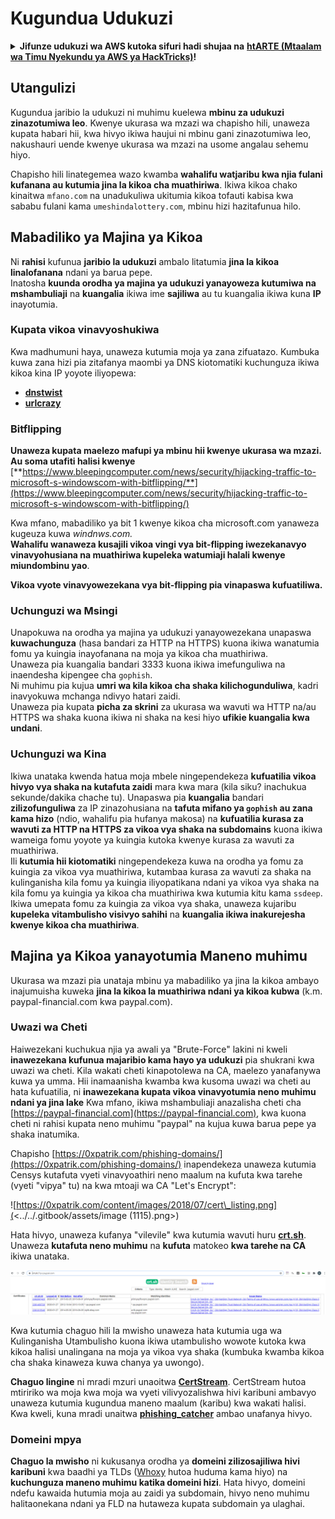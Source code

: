# Kugundua Udukuzi

<details>

<summary><strong>Jifunze udukuzi wa AWS kutoka sifuri hadi shujaa na</strong> <a href="https://training.hacktricks.xyz/courses/arte"><strong>htARTE (Mtaalam wa Timu Nyekundu ya AWS ya HackTricks)</strong></a><strong>!</strong></summary>

Njia nyingine za kusaidia HackTricks:

* Ikiwa unataka kuona **kampuni yako ikitangazwa kwenye HackTricks** au **kupakua HackTricks kwa PDF** Angalia [**MIPANGO YA KUJIUNGA**](https://github.com/sponsors/carlospolop)!
* Pata [**bidhaa rasmi za PEASS & HackTricks**](https://peass.creator-spring.com)
* Gundua [**Familia ya PEASS**](https://opensea.io/collection/the-peass-family), mkusanyiko wetu wa kipekee wa [**NFTs**](https://opensea.io/collection/the-peass-family)
* **Jiunge na** 💬 [**Kikundi cha Discord**](https://discord.gg/hRep4RUj7f) au kikundi cha [**telegram**](https://t.me/peass) au **tufuate** kwenye **Twitter** 🐦 [**@hacktricks\_live**](https://twitter.com/hacktricks\_live)**.**
* **Shiriki mbinu zako za udukuzi kwa kuwasilisha PRs kwa** [**HackTricks**](https://github.com/carlospolop/hacktricks) na [**HackTricks Cloud**](https://github.com/carlospolop/hacktricks-cloud) repos za github.

</details>

## Utangulizi

Kugundua jaribio la udukuzi ni muhimu kuelewa **mbinu za udukuzi zinazotumiwa leo**. Kwenye ukurasa wa mzazi wa chapisho hili, unaweza kupata habari hii, kwa hivyo ikiwa haujui ni mbinu gani zinazotumiwa leo, nakushauri uende kwenye ukurasa wa mzazi na usome angalau sehemu hiyo.

Chapisho hili linategemea wazo kwamba **wahalifu watjaribu kwa njia fulani kufanana au kutumia jina la kikoa cha muathiriwa**. Ikiwa kikoa chako kinaitwa `mfano.com` na unadukuliwa ukitumia kikoa tofauti kabisa kwa sababu fulani kama `umeshindalottery.com`, mbinu hizi hazitafunua hilo.

## Mabadiliko ya Majina ya Kikoa

Ni **rahisi** kufunua **jaribio la udukuzi** ambalo litatumia **jina la kikoa linalofanana** ndani ya barua pepe.\
Inatosha **kuunda orodha ya majina ya udukuzi yanayoweza kutumiwa na mshambuliaji** na **kuangalia** ikiwa ime **sajiliwa** au tu kuangalia ikiwa kuna **IP** inayotumia.

### Kupata vikoa vinavyoshukiwa

Kwa madhumuni haya, unaweza kutumia moja ya zana zifuatazo. Kumbuka kuwa zana hizi pia zitafanya maombi ya DNS kiotomatiki kuchunguza ikiwa kikoa kina IP yoyote iliyopewa:

* [**dnstwist**](https://github.com/elceef/dnstwist)
* [**urlcrazy**](https://github.com/urbanadventurer/urlcrazy)

### Bitflipping

**Unaweza kupata maelezo mafupi ya mbinu hii kwenye ukurasa wa mzazi. Au soma utafiti halisi kwenye** [**https://www.bleepingcomputer.com/news/security/hijacking-traffic-to-microsoft-s-windowscom-with-bitflipping/**](https://www.bleepingcomputer.com/news/security/hijacking-traffic-to-microsoft-s-windowscom-with-bitflipping/)

Kwa mfano, mabadiliko ya bit 1 kwenye kikoa cha microsoft.com yanaweza kugeuza kuwa _windnws.com._\
**Wahalifu wanaweza kusajili vikoa vingi vya bit-flipping iwezekanavyo vinavyohusiana na muathiriwa kupeleka watumiaji halali kwenye miundombinu yao**.

**Vikoa vyote vinavyowezekana vya bit-flipping pia vinapaswa kufuatiliwa.**

### Uchunguzi wa Msingi

Unapokuwa na orodha ya majina ya udukuzi yanayowezekana unapaswa **kuwachunguza** (hasa bandari za HTTP na HTTPS) kuona ikiwa wanatumia fomu ya kuingia inayofanana na moja ya kikoa cha muathiriwa.\
Unaweza pia kuangalia bandari 3333 kuona ikiwa imefunguliwa na inaendesha kipengee cha `gophish`.\
Ni muhimu pia kujua **umri wa kila kikoa cha shaka kilichogunduliwa**, kadri inavyokuwa mchanga ndivyo hatari zaidi.\
Unaweza pia kupata **picha za skrini** za ukurasa wa wavuti wa HTTP na/au HTTPS wa shaka kuona ikiwa ni shaka na kesi hiyo **ufikie kuangalia kwa undani**.

### Uchunguzi wa Kina

Ikiwa unataka kwenda hatua moja mbele ningependekeza **kufuatilia vikoa hivyo vya shaka na kutafuta zaidi** mara kwa mara (kila siku? inachukua sekunde/dakika chache tu). Unapaswa pia **kuangalia** bandari **zilizofunguliwa** za IP zinazohusiana na **tafuta mifano ya `gophish` au zana kama hizo** (ndio, wahalifu pia hufanya makosa) na **kufuatilia kurasa za wavuti za HTTP na HTTPS za vikoa vya shaka na subdomains** kuona ikiwa wameiga fomu yoyote ya kuingia kutoka kwenye kurasa za wavuti za muathiriwa.\
Ili **kutumia hii kiotomatiki** ningependekeza kuwa na orodha ya fomu za kuingia za vikoa vya muathiriwa, kutambaa kurasa za wavuti za shaka na kulinganisha kila fomu ya kuingia iliyopatikana ndani ya vikoa vya shaka na kila fomu ya kuingia ya kikoa cha muathiriwa kwa kutumia kitu kama `ssdeep`.\
Ikiwa umepata fomu za kuingia za vikoa vya shaka, unaweza kujaribu **kupeleka vitambulisho visivyo sahihi** na **kuangalia ikiwa inakurejesha kwenye kikoa cha muathiriwa**.

## Majina ya Kikoa yanayotumia Maneno muhimu

Ukurasa wa mzazi pia unataja mbinu ya mabadiliko ya jina la kikoa ambayo inajumuisha kuweka **jina la kikoa la muathiriwa ndani ya kikoa kubwa** (k.m. paypal-financial.com kwa paypal.com).

### Uwazi wa Cheti

Haiwezekani kuchukua njia ya awali ya "Brute-Force" lakini ni kweli **inawezekana kufunua majaribio kama hayo ya udukuzi** pia shukrani kwa uwazi wa cheti. Kila wakati cheti kinapotolewa na CA, maelezo yanafanywa kuwa ya umma. Hii inamaanisha kwamba kwa kusoma uwazi wa cheti au hata kufuatilia, ni **inawezekana kupata vikoa vinavyotumia neno muhimu ndani ya jina lake** Kwa mfano, ikiwa mshambuliaji anazalisha cheti cha [https://paypal-financial.com](https://paypal-financial.com), kwa kuona cheti ni rahisi kupata neno muhimu "paypal" na kujua kuwa barua pepe ya shaka inatumika.

Chapisho [https://0xpatrik.com/phishing-domains/](https://0xpatrik.com/phishing-domains/) inapendekeza unaweza kutumia Censys kutafuta vyeti vinavyoathiri neno maalum na kufuta kwa tarehe (vyeti "vipya" tu) na kwa mtoaji wa CA "Let's Encrypt":

![https://0xpatrik.com/content/images/2018/07/cert\_listing.png](<../../.gitbook/assets/image (1115).png>)

Hata hivyo, unaweza kufanya "vilevile" kwa kutumia wavuti huru [**crt.sh**](https://crt.sh). Unaweza **kutafuta neno muhimu** na **kufuta** matokeo **kwa tarehe na CA** ikiwa unataka.

![](<../../.gitbook/assets/image (519).png>)

Kwa kutumia chaguo hili la mwisho unaweza hata kutumia uga wa Kulinganisha Utambulisho kuona ikiwa utambulisho wowote kutoka kwa kikoa halisi unalingana na moja ya vikoa vya shaka (kumbuka kwamba kikoa cha shaka kinaweza kuwa chanya ya uwongo).

**Chaguo lingine** ni mradi mzuri unaoitwa [**CertStream**](https://medium.com/cali-dog-security/introducing-certstream-3fc13bb98067). CertStream hutoa mtiririko wa moja kwa moja wa vyeti vilivyozalishwa hivi karibuni ambavyo unaweza kutumia kugundua maneno maalum (karibu) kwa wakati halisi. Kwa kweli, kuna mradi unaitwa [**phishing\_catcher**](https://github.com/x0rz/phishing\_catcher) ambao unafanya hivyo.
### **Domeini mpya**

**Chaguo la mwisho** ni kukusanya orodha ya **domeini zilizosajiliwa hivi karibuni** kwa baadhi ya TLDs ([Whoxy](https://www.whoxy.com/newly-registered-domains/) hutoa huduma kama hiyo) na **kuchunguza maneno muhimu katika domeini hizi**. Hata hivyo, domeini ndefu kawaida hutumia moja au zaidi ya subdomain, hivyo neno muhimu halitaonekana ndani ya FLD na hutaweza kupata subdomain ya ulaghai.
